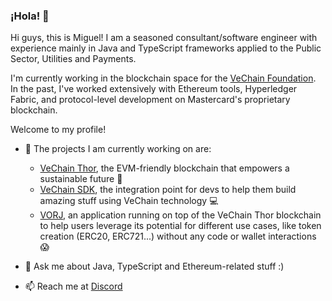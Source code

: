 ### ¡Hola! 👋

Hi guys, this is Miguel! I am a seasoned consultant/software engineer with experience mainly in Java and TypeScript frameworks applied to the Public Sector, Utilities and Payments.

I'm currently working in the blockchain space for the [VeChain Foundation](http://vechain.org/). In the past, I've worked extensively with Ethereum tools, Hyperledger Fabric, and protocol-level development on Mastercard's proprietary blockchain.

Welcome to my profile!

- 🔭 The projects I am currently working on are:
  - [VeChain Thor](https://github.com/vechain/thor), the EVM-friendly blockchain that empowers a sustainable future 🌱
  - [VeChain SDK](https://docs.vechain.org/developer-resources/sdks-and-providers/sdk), the integration point for devs to help them build amazing stuff using VeChain technology 💻
  - [VORJ](https://vorj.app/), an application running on top of the VeChain Thor blockchain to help users leverage its potential for different use cases, like token creation (ERC20, ERC721...) without any code or wallet interactions :scream:

- 💬 Ask me about Java, TypeScript and Ethereum-related stuff :)

- 📫 Reach me at [Discord](https://discordapp.com/users/720641577948807178)
